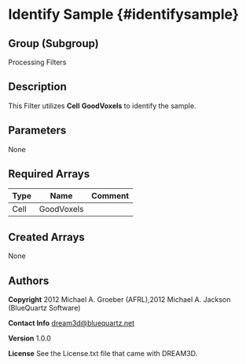 Identify Sample {#identifysample}
======

## Group (Subgroup) ##
Processing Filters

## Description ##
This Filter utilizes __Cell__ __GoodVoxels__ to identify the sample.


## Parameters ##
None

## Required Arrays ##

| Type | Name | Comment |
|------|------|---------|
| Cell | GoodVoxels |  |

## Created Arrays ##
None

## Authors ##


**Copyright** 2012 Michael A. Groeber (AFRL),2012 Michael A. Jackson (BlueQuartz Software)

**Contact Info** dream3d@bluequartz.net

**Version** 1.0.0

**License**  See the License.txt file that came with DREAM3D.




